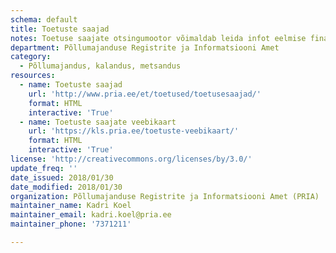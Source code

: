 ```yaml
---
schema: default
title: Toetuste saajad
notes: Toetuse saajate otsingumootor võimaldab leida infot eelmise finantsaasta jooksul toetusi saanute kohta
department: Põllumajanduse Registrite ja Informatsiooni Amet
category:
  - Põllumajandus, kalandus, metsandus
resources:
  - name: Toetuste saajad
    url: 'http://www.pria.ee/et/toetused/toetusesaajad/'
    format: HTML
    interactive: 'True'
  - name: Toetuste saajate veebikaart
    url: 'https://kls.pria.ee/toetuste-veebikaart/'
    format: HTML
    interactive: 'True'
license: 'http://creativecommons.org/licenses/by/3.0/'
update_freq: ''
date_issued: 2018/01/30
date_modified: 2018/01/30
organization: Põllumajanduse Registrite ja Informatsiooni Amet (PRIA)
maintainer_name: Kadri Koel
maintainer_email: kadri.koel@pria.ee
maintainer_phone: '7371211'

---
```

